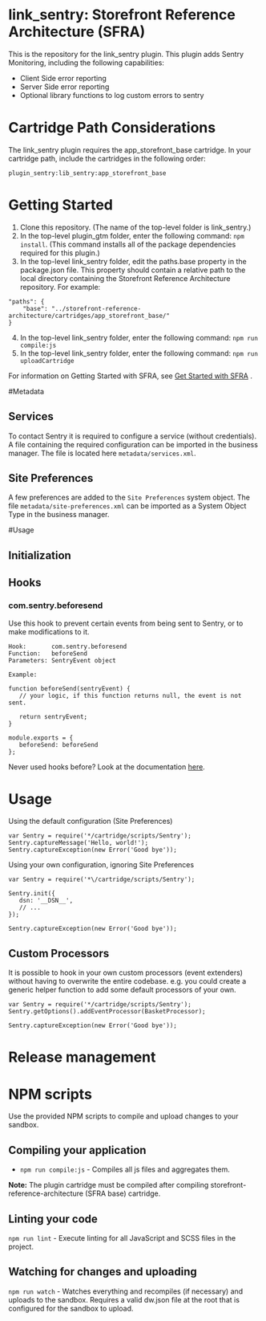 # link_sentry: Storefront Reference Architecture (SFRA)

This is the repository for the link_sentry plugin. This plugin adds Sentry Monitoring, including
the following capabilities:

* Client Side error reporting
* Server Side error reporting
* Optional library functions to log custom errors to sentry

# Cartridge Path Considerations

The link_sentry plugin requires the app\_storefront\_base cartridge. In your cartridge path, include the cartridges in
the following order:

```
plugin_sentry:lib_sentry:app_storefront_base
```

# Getting Started

1. Clone this repository. (The name of the top-level folder is link_sentry.)
2. In the top-level plugin_gtm folder, enter the following command: `npm install`. (This command installs all of the
   package dependencies required for this plugin.)
3. In the top-level link_sentry folder, edit the paths.base property in the package.json file. This property should
   contain a relative path to the local directory containing the Storefront Reference Architecture repository. For
   example:

```
"paths": {
    "base": "../storefront-reference-architecture/cartridges/app_storefront_base/"
}
```

4. In the top-level link_sentry folder, enter the following command: `npm run compile:js`
5. In the top-level link_sentry folder, enter the following command: `npm run uploadCartridge`

For information on Getting Started with SFRA,
see [Get Started with SFRA](https://documentation.b2c.commercecloud.salesforce.com/DOC1/index.jsp?topic=%2Fcom.demandware.dochelp%2Fcontent%2Fb2c_commerce%2Ftopics%2Fsfra%2Fb2c_sfra_setup.html)
.

#Metadata

## Services
To contact Sentry it is required to configure a service (without credentials). A file containing the required 
configuration can be imported in the business manager. The file is located here `metadata/services.xml`.

## Site Preferences
A few preferences are added to the `Site Preferences` system object. The file `metadata/site-preferences.xml` can be 
imported as a System Object Type in the business manager.

#Usage

## Initialization

## Hooks

### com.sentry.beforesend
Use this hook to prevent certain events from being sent to Sentry, or to make modifications to it.
```
Hook:       com.sentry.beforesend
Function:   beforeSend
Parameters: SentryEvent object

Example:

function beforeSend(sentryEvent) {
   // your logic, if this function returns null, the event is not sent.
   
   return sentryEvent;
}

module.exports = {
   beforeSend: beforeSend
};
```

Never used hooks before? Look at the documentation [here](https://documentation.b2c.commercecloud.salesforce.com/DOC1/topic/com.demandware.dochelp/content/b2c_commerce/topics/sfra/b2c_sfra_hooks.html?resultof=%22%68%6f%6f%6b%73%22%20%22%68%6f%6f%6b%22%20).

# Usage

Using the default configuration (Site Preferences)

```
var Sentry = require('*/cartridge/scripts/Sentry');
Sentry.captureMessage('Hello, world!');
Sentry.captureException(new Error('Good bye'));
```

Using your own configuration, ignoring Site Preferences

```
var Sentry = require('*\/cartridge/scripts/Sentry');

Sentry.init({
   dsn: '__DSN__',
   // ...
});

Sentry.captureException(new Error('Good bye'));
```

## Custom Processors
It is possible to hook in your own custom processors (event extenders) without having to overwrite the entire 
codebase. e.g. you could create a generic helper function to add some default processors
of your own.


```
var Sentry = require('*/cartridge/scripts/Sentry');
Sentry.getOptions().addEventProcessor(BasketProcessor);

Sentry.captureException(new Error('Good bye'));
```

# Release management

# NPM scripts

Use the provided NPM scripts to compile and upload changes to your sandbox.

## Compiling your application

* `npm run compile:js` - Compiles all js files and aggregates them.

**Note:** The plugin cartridge must be compiled after compiling storefront-reference-architecture (SFRA base) cartridge.

## Linting your code

`npm run lint` - Execute linting for all JavaScript and SCSS files in the project.

## Watching for changes and uploading

`npm run watch` - Watches everything and recompiles (if necessary) and uploads to the sandbox. Requires a valid dw.json
file at the root that is configured for the sandbox to upload.
